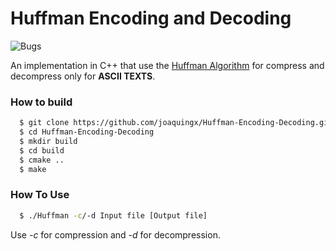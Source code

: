 # Huffman Encoding and Decoding
![Bugs](https://img.shields.io/badge/Bugs-???-green.svg)

An implementation in C++ that use the [Huffman Algorithm](https://en.wikipedia.org/wiki/Huffman_coding) for compress and decompress only for **ASCII TEXTS**.
### How to build
```sh
  $ git clone https://github.com/joaquingx/Huffman-Encoding-Decoding.git
  $ cd Huffman-Encoding-Decoding
  $ mkdir build
  $ cd build
  $ cmake ..
  $ make
```

### How To Use

```sh
  $ ./Huffman -c/-d Input file [Output file]
```
Use *-c* for compression and *-d* for decompression. 




